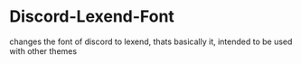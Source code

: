 # Discord-Lexend-Font
changes the font of discord to lexend, thats basically it, intended to be used with other themes
